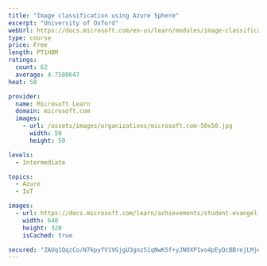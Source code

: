 ```yaml
---
title: "Image classification using Azure Sphere"
excerpt: "University of Oxford"
webUrl: https://docs.microsoft.com/en-us/learn/modules/image-classification-azure-sphere/
type: course
price: Free
length: PT1H8M
ratings:
  count: 62
  average: 4.7580647
heat: 50

provider:
  name: Microsoft Learn
  domain: microsoft.com
  images:
    - url: /assets/images/organizations/microsoft.com-50x50.jpg
      width: 50
      height: 50

levels:
  - Intermediate

topics:
  - Azure
  - IoT

images:
  - url: https://docs.microsoft.com/learn/achievements/student-evangelism/image-classification-using-azure-sphere-social.png
    width: 640
    height: 320
    isCached: true

secured: "ZAUq1QqzCo/N7kpyfV1VGjgU3gnzS1qNwK5f+yJNOXP1vo4pEyQcBBrejLMjeOLbtRCUj+j++JEZK4eXIByZ3/1BcJfNMU9yk+xh4wyniCzt26gDnTb6GVXhS7ENAm1kFpmqoI/UI67Kfi5aRYxfW15/XOqR7py4GgOFnzC/rexrLestU23pawnAg65U4hSmkENbOxZigKiUDQYfmBEHvokUaiqgs/EiGhlgKguOt10NwVb6Y/wqqNa3VLx6ORzr98GP/JyC9SvBClr4wOHupUqbBTpaMIoWl4PsXezu3wkduqtvJ9fJymDtcgXV6DGLsuZb6O+npNjefsSQc50IMPN5amszPsD6K+UGS7CPfVQEt4ScKjf9Je7e/Dh9MDyze09Q+sMkerVqtJUxovqncxUSLxOqd+8m8DuTywXtcqo=;Oa8KDfm4g2xZvI4X7gaPZQ=="
---
```


